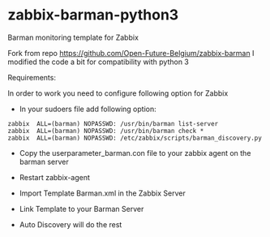 # zabbix-barman-python3

Barman monitoring template for Zabbix

Fork from repo https://github.com/Open-Future-Belgium/zabbix-barman
I modified the code a bit for compatibility with python 3

Requirements:

In order to work you need to configure following option for Zabbix 

* In your sudoers file add following option:
```
zabbix  ALL=(barman) NOPASSWD: /usr/bin/barman list-server
zabbix  ALL=(barman) NOPASSWD: /usr/bin/barman check *
zabbix  ALL=(barman) NOPASSWD: /etc/zabbix/scripts/barman_discovery.py
```
* Copy the userparameter_barman.con file to your zabbix agent on the barman server 

* Restart zabbix-agent

* Import Template Barman.xml in the Zabbix Server

* Link Template to your Barman Server

* Auto Discovery will do the rest
